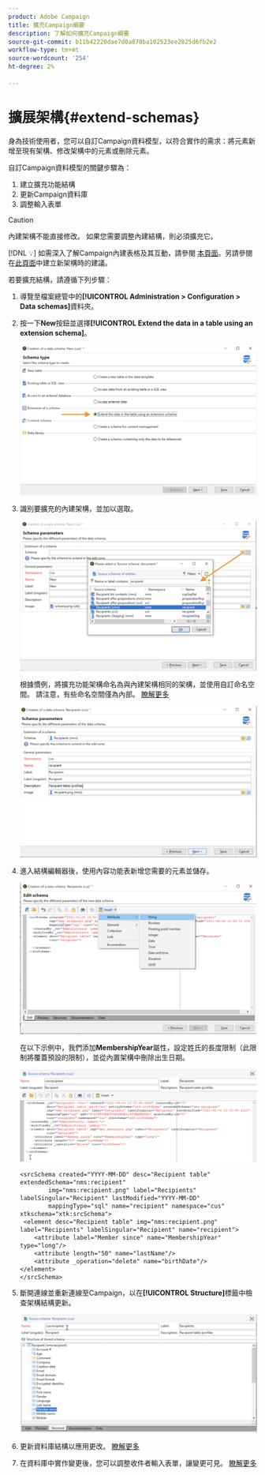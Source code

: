 ```yaml
---
product: Adobe Campaign
title: 擴充Campaign綱要
description: 了解如何擴充Campaign綱要
source-git-commit: b11b42220dae7d0a878ba102523ee2825d6fb2e2
workflow-type: tm+mt
source-wordcount: '254'
ht-degree: 2%

---
```


# 擴展架構{#extend-schemas}

身為技術使用者，您可以自訂Campaign資料模型，以符合實作的需求：將元素新增至現有架構、修改架構中的元素或刪除元素。

自訂Campaign資料模型的關鍵步驟為：

1. 建立擴充功能結構
1. 更新Campaign資料庫
1. 調整輸入表單

>[!CAUTION]
>內建架構不能直接修改。 如果您需要調整內建結構，則必須擴充它。

[!DNL :bulb:] 如需深入了解Campaign內建表格及其互動，請參閱 [本頁面](datamodel.md)。另請參閱在[此頁面](create-schema.md)中建立新架構時的建議。

若要擴充結構，請遵循下列步驟：

1. 導覽至檔案總管中的&#x200B;**[!UICONTROL Administration > Configuration > Data schemas]**&#x200B;資料夾。
1. 按一下&#x200B;**New**&#x200B;按鈕並選擇&#x200B;**[!UICONTROL Extend the data in a table using an extension schema]**。

   ![](assets/extend-schema-option.png)

1. 識別要擴充的內建架構，並加以選取。

   ![](assets/extend-schema-select.png)

   根據慣例，將擴充功能架構命名為與內建架構相同的架構，並使用自訂命名空間。  請注意，有些命名空間僅為內部。 [瞭解更多](schemas.md#reserved-namespaces)

   ![](assets/extend-schema-validate.png)

1. 進入結構編輯器後，使用內容功能表新增您需要的元素並儲存。

   ![](assets/extend-schema-edit.png)

   在以下示例中，我們添加&#x200B;**MembershipYear**&#x200B;屬性，設定姓氏的長度限制（此限制將覆蓋預設的限制），並從內置架構中刪除出生日期。

   ![](assets/extend-schema-sample.png)

   ```
   <srcSchema created="YYYY-MM-DD" desc="Recipient table" extendedSchema="nms:recipient"
           img="nms:recipient.png" label="Recipients" labelSingular="Recipient" lastModified="YYYY-MM-DD"
           mappingType="sql" name="recipient" namespace="cus" xtkschema="xtk:srcSchema">
    <element desc="Recipient table" img="nms:recipient.png" label="Recipients" labelSingular="Recipient" name="recipient">
       <attribute label="Member since" name="MembershipYear" type="long"/>
       <attribute length="50" name="lastName"/>
       <attribute _operation="delete" name="birthDate"/>
   </element>
   </srcSchema>
   ```

1. 斷開連線並重新連線至Campaign，以在&#x200B;**[!UICONTROL Structure]**&#x200B;標籤中檢查架構結構更新。

   ![](assets/extend-schema-structure.png)

1. 更新資料庫結構以應用更改。 [瞭解更多](update-database-structure.md)

1. 在資料庫中實作變更後，您可以調整收件者輸入表單，讓變更可見。 [瞭解更多](forms.md)
